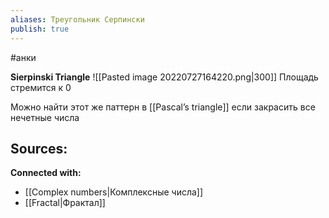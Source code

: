 ```yaml
---
aliases: Треугольник Серпински
publish: true
---
```

#анки

**Sierpinski Triangle**
![[Pasted image 20220727164220.png|300]]
Площадь стремится к 0

Можно найти этот же паттерн в [[Pascal’s triangle]] если закрасить все нечетные числа


**Sources:**
- 


**Connected with:**
- [[Complex numbers|Комплексные числа]]
- [[Fractal|Фрактал]]


